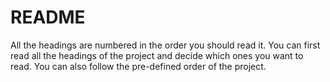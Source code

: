 # README

All the headings are numbered in the order you should read it. You can first read all the headings of the project and decide which ones you want to read. You can also follow the pre-defined order of the project.